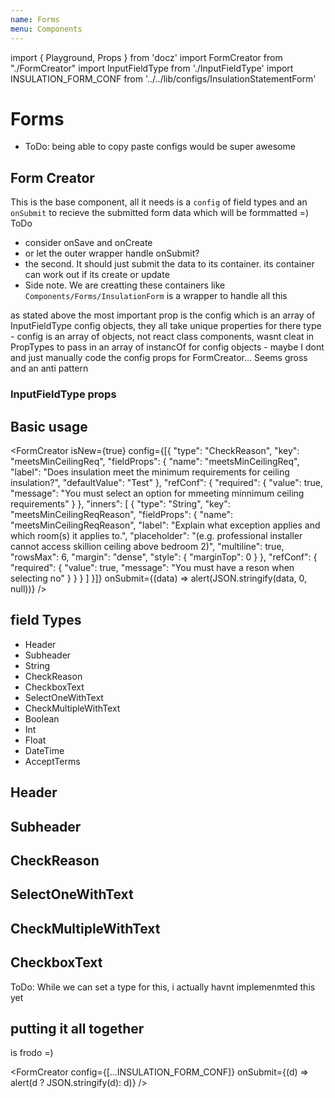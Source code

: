 ```yaml
---
name: Forms
menu: Components
---
```


import { Playground, Props } from 'docz'
import FormCreator from "./FormCreator"
import InputFieldType from './InputFieldType'
import INSULATION_FORM_CONF from '../../lib/configs/InsulationStatementForm'

# Forms

- ToDo: being able to copy paste configs would be super awesome

## Form Creator

This is the base component, all it needs is a `config` of field types and an `onSubmit` to recieve the submitted form data which will be formmatted =)
ToDo

- consider onSave and onCreate
- or let the outer wrapper handle onSubmit?
- the second. It should just submit the data to its container. its container can work out if its create or update
- Side note. We are creatting these containers like `Components/Forms/InsulationForm` is a wrapper to handle all this

<Props of={FormCreator} />
as stated above the most important prop is the config which is an array of InputFieldType config objects, 
they all take unique properties for there type
- config is an array of objects, not react class components, wasnt cleat in PropTypes to pass in an array of instancOf for config objects
- maybe I dont and just manually code the config props for FormCreator... Seems gross and an anti pattern

### InputFieldType props

<Props of={InputFieldType} />

## Basic usage

<Playground>

<FormCreator isNew={true} config={[{
"type": "CheckReason",
"key": "meetsMinCeilingReq",
"fieldProps": {
"name": "meetsMinCeilingReq",
"label": "Does insulation meet the minimum requirements for ceiling insulation?",
"defaultValue": "Test"
},
"refConf": {
"required": {
"value": true,
"message": "You must select an option for mmeeting minnimum ceiling requirements"
}
},
"inners": [
{
"type": "String",
"key": "meetsMinCeilingReqReason",
"fieldProps": {
"name": "meetsMinCeilingReqReason",
"label": "Explain what exception applies and which room(s) it applies to.",
"placeholder": "(e.g. professional installer cannot access skillion ceiling above bedroom 2)",
"multiline": true,
"rowsMax": 6,
"margin": "dense",
"style": {
"marginTop": 0
}
},
"refConf": {
"required": {
"value": true,
"message": "You must have a reson when selecting no"
}
}
}
]
}]} onSubmit={(data) => alert(JSON.stringify(data, 0, null))} />

</Playground>

## field Types

- Header
- Subheader
- String
- CheckReason
- CheckboxText
- SelectOneWithText
- CheckMultipleWithText
- Boolean
- Int
- Float
- DateTime
- AcceptTerms

## Header

<Playground >
  <InputFieldType config={{
    type: 'Header',
    fieldProps: {
      label: 'INSULATION STATEMENT FORM',
    },
  }} />
</Playground>

## Subheader

<Playground >
  <InputFieldType config={{
    type: 'Subheader',
    fieldProps: {
      label:
        'Landlords must complete the insulation statement for a property before it can go on the market',
    },
  }} />
</Playground>

## CheckReason

<Playground >
  <InputFieldType config={{
  "type": "CheckReason",
  "key": "meetsMinCeilingReq",
  "fieldProps": {
    "name": "meetsMinCeilingReq",
    "label": "Does insulation meet the minimum requirements for ceiling insulation?",
    "defaultValue": "Test"
  },
  "refConf": {
    "required": {
      "value": true,
      "message": "You must select an option for mmeeting minnimum ceiling requirements"
    }
  },
  "inners": [
    {
      "type": "String",
      "key": "meetsMinCeilingReqReason",
      "fieldProps": {
        "name": "meetsMinCeilingReqReason",
        "label": "Explain what exception applies and which room(s) it applies to.",
        "placeholder": "(e.g. professional installer cannot access skillion ceiling above bedroom 2)",
        "multiline": true,
        "rowsMax": 6,
        "margin": "dense",
        "style": {
          "marginTop": 0
        }
      },
      "refConf": {
        "required": {
          "value": true,
          "message": "You must have a reson when selecting no"
        }
      }
    }
  ]
}} />
</Playground>

## SelectOneWithText

<Playground >
  <InputFieldType config={{
    type: 'SelectOneWithText',
    key: 'ceilingCoverage',
    fieldProps: {
      name: 'ceilingCoverage',
      label: 'Location/Coverage?',
      options: [
        {
          name: 'COMPLETE',
          label: 'Complete (all rooms)',
        },
        {
          name: 'PARTIAL',
          label: 'Partial (specify areas not insulated)',
        },
        {
          name: 'NONE',
          label: 'None',
        },
        {
          name: 'UNKNOWN',
          label:
            'I don’t know as ceiling space is not accessible in the following areas (specify)',
        },
      ],
    },
    refConf: {
      required: {
        value: true,
        message: 'Ceiling Coverage must be specified',
      },
    },
    inners: [
      {
        type: 'String',
        key: 'ceilingCoverageReason',
        showOn: {
          key: 'ceilingCoverage',
          values: ['PARTIAL', 'UNKNOWN'],
        },
        fieldProps: {
          name: 'ceilingCoverageReason',
          label: '(specify):',
          placeholder: '',
          multiline: true,
          rowsMax: 6,
          margin: 'dense',
          style: {
            marginTop: 0,
          },
        },
        refConf: {
          required: {
            value: true,
            message:
              'Please provide details for your ceiling coverage location choice',
          },
        },
      },
    ],
  }} />
</Playground>

## CheckMultipleWithText

<Playground >
  <InputFieldType config={{
    type: 'CheckMultipleWithText',
    key: 'ceilingConditions',
    fieldProps: {
      name: 'ceilingConditions',
      label: 'Condition',
      options: [
        {
          name: 'REASONABLE',
          label: 'Insulation is in at least a reasonable condition',
        },
        {
          name: 'NOT_REASONABLE',
          label: 'Insulation not in a reasonable condition',
        },
        {
          name: 'NO_GAPS',
          label:
            'Insulation has no gaps other than clearances where required (e.g. around older style downlights and chimney flues)',
        },
        {
          name: 'NOT_ACCESSIBLE',
          label: 'Ceiling space is not accessible',
        },
      ],
    },
    refConf: {
      required: {
        value: true,
        message: 'Celiling type must have at least one option checked',
      },
    },
    inners: [
      {
        type: 'String',
        key: 'ceilingConditionReason',
        showOn: {
          key: 'ceilingTypes',
          values: ['NOT_REASONABLE'],
        },
        fieldProps: {
          name: 'ceilingConditionReason',
          label: '(specify):',
          placeholder: '',
          multiline: true,
          rowsMax: 6,
          margin: 'dense',
          style: {
            marginTop: 0,
          },
        },
        refConf: {
          required: {
            value: true,
            message:
              'You must explain why ceiling insualtion is not in a resoanable condition',
          },
        },
      },
    ],
  }} />
</Playground>

## CheckboxText

ToDo: While we can set a type for this, i actually havnt implemenmted this yet

## putting it all together

is frodo =)

<Playground>

<FormCreator
config={[...INSULATION_FORM_CONF]}
onSubmit={(d) => alert(d ? JSON.stringify(d): d)}
/>

</Playground>
